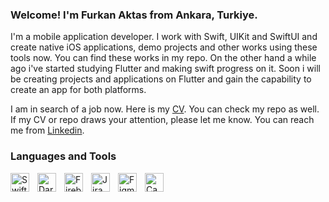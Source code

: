 ### Welcome! I'm Furkan Aktas from Ankara, Turkiye.

I'm a mobile application developer. I work with Swift, UIKit and SwiftUI and create native iOS applications, demo projects and other works using these tools now. You can find these works in my repo. On the other hand a while ago i've started studying Flutter and making swift progress on it. Soon i will be creating projects and applications on Flutter and gain the capability to create an app for both platforms.

I am in search of a job now. Here is my [CV](https://github.com/user-attachments/files/19968434/Furkan_Aktas.pdf). You can check my repo as well. If my CV or repo draws your attention, please let me know. You can reach me from [Linkedin](https://www.linkedin.com/in/furkan-akta%C5%9F-0b81b5125/).

### Languages and Tools


<img align="left" alt="Swift" width="30px" style="padding-right:10px;" src="https://cdn.jsdelivr.net/gh/devicons/devicon@latest/icons/swift/swift-original.svg" />
<img align="left" alt="Dart" width="30px" style="padding-right:10px;" src="https://cdn.jsdelivr.net/gh/devicons/devicon@latest/icons/dart/dart-original.svg" />
<img align="left" alt="Firebase" width="30px" style="padding-right:10px;" src="https://cdn.jsdelivr.net/gh/devicons/devicon@latest/icons/firebase/firebase-original.svg" />
<img align="left" alt="Jira" width="30px" style="padding-right:10px;" src="https://cdn.jsdelivr.net/gh/devicons/devicon@latest/icons/jira/jira-original.svg" />
<img align="left" alt="Figma" width="30px" style="padding-right:10px;" src="https://cdn.jsdelivr.net/gh/devicons/devicon@latest/icons/figma/figma-original.svg" />
<img align="left" alt="Canva" width="30px" style="padding-right:10px;" src="https://cdn.jsdelivr.net/gh/devicons/devicon@latest/icons/canva/canva-original.svg" />



